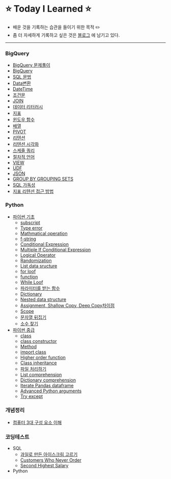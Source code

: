 # :star: Today I Learned :star:
+ 배운 것을 기록하는 습관을 들이기 위한 목적 :pencil2:
+ 좀 더 자세하게 기록하고 싶은 것은 [블로그](https://fgcxvsd265.tistory.com/) 에 남기고 있다.
----
### BigQuery
+ [BigQuery 문제풀이](https://github.com/hyunol7/TIL/tree/main/BigQuery/%EB%AC%B8%EC%A0%9C%ED%92%80%EC%9D%B4)
+ [BigQuery](https://github.com/hyunol7/TIL/blob/main/BigQuery/01.BigQuery.md)
+ [SQL 문법](https://github.com/hyunol7/TIL/blob/main/BigQuery/02.SQL%EB%AC%B8%EB%B2%95.md)
+ [Data변환](https://github.com/hyunol7/TIL/blob/main/BigQuery/03.Data%EB%B3%80%ED%99%98.md)
+ [DateTime](https://github.com/hyunol7/TIL/blob/main/BigQuery/04.DateTime.md)
+ [조건문](https://github.com/hyunol7/TIL/blob/main/BigQuery/05.%EC%A1%B0%EA%B1%B4%EB%AC%B8.md)
+ [JOIN](https://github.com/hyunol7/TIL/blob/main/BigQuery/06.JOIN.md)
+ [데이터 리터러시](https://github.com/hyunol7/TIL/blob/main/BigQuery/07.%EB%8D%B0%EC%9D%B4%ED%84%B0%20%EB%A6%AC%ED%84%B0%EB%9F%AC%EC%8B%9C.md)
+ [지표](https://github.com/hyunol7/TIL/blob/main/BigQuery/08.%EC%A7%80%ED%91%9C.md)
+ [윈도우 함수](https://github.com/hyunol7/TIL/blob/main/BigQuery/09.%EC%9C%88%EB%8F%84%EC%9A%B0%20%ED%95%A8%EC%88%98.md)
+ [배열](https://github.com/hyunol7/TIL/blob/main/BigQuery/10.%EB%B0%B0%EC%97%B4.md)
+ [PIVOT](https://github.com/hyunol7/TIL/blob/main/BigQuery/11.PIVOT.md)
+ [리텐션](https://github.com/hyunol7/TIL/blob/main/BigQuery/12.%EB%A6%AC%ED%85%90%EC%85%98.md)
+ [리텐션 시각화](https://github.com/hyunol7/TIL/blob/main/BigQuery/13.%EB%A6%AC%ED%85%90%EC%85%98_%EC%8B%9C%EA%B0%81%ED%99%94.md)
+ [스케줄 쿼리](https://github.com/hyunol7/TIL/blob/main/BigQuery/14.%EC%8A%A4%EC%BC%80%EC%A4%84%EC%BF%BC%EB%A6%AC.md)
+ [절차적 언어](http://github.com/hyunol7/TIL/blob/main/BigQuery/15.%EC%A0%88%EC%B0%A8%EC%A0%81%20%EC%96%B8%EC%96%B4.md)
+ [VIEW](https://github.com/hyunol7/TIL/blob/main/BigQuery/16.VIEW.md)
+ [UDF](https://github.com/hyunol7/TIL/blob/main/BigQuery/17.UDF.md)
+ [JSON](https://github.com/hyunol7/TIL/blob/main/BigQuery/18.JSON.md)
+ [GROUP BY GROUPING SETS](https://github.com/hyunol7/TIL/blob/main/BigQuery/19.GROUP%20BY%20GROUPING%20SETS.md)
+ [SQL 가독성](https://github.com/hyunol7/TIL/blob/main/BigQuery/SQL%EA%B0%80%EB%8F%85%EC%84%B1.md)
+ [지표 리텐션 접근 방법](https://github.com/hyunol7/TIL/blob/main/BigQuery/%EC%A7%80%ED%91%9C%2C%20%EB%A6%AC%ED%85%90%EC%85%98%20%EC%A0%91%EA%B7%BC%20%EB%B0%A9%EB%B2%95.md)

### Python
+ [파이썬 기초](https://github.com/hyunol7/TIL/tree/main/Python/%ED%8C%8C%EC%9D%B4%EC%8D%AC%20%EA%B8%B0%EC%B4%88)
    + [subscript](https://github.com/hyunol7/TIL/blob/main/Python/%ED%8C%8C%EC%9D%B4%EC%8D%AC%20%EA%B8%B0%EC%B4%88/01.subscript.md)
    + [Type error](https://github.com/hyunol7/TIL/blob/main/Python/%ED%8C%8C%EC%9D%B4%EC%8D%AC%20%EA%B8%B0%EC%B4%88/02.Type%20error.md)
    + [Mathmatical operation](https://github.com/hyunol7/TIL/blob/main/Python/%ED%8C%8C%EC%9D%B4%EC%8D%AC%20%EA%B8%B0%EC%B4%88/03.Mathmatical%20operation.md)
    + [f-string](https://github.com/hyunol7/TIL/blob/main/Python/%ED%8C%8C%EC%9D%B4%EC%8D%AC%20%EA%B8%B0%EC%B4%88/04.f-string.md)
    + [Conditional Expression](https://github.com/hyunol7/TIL/blob/main/Python/%ED%8C%8C%EC%9D%B4%EC%8D%AC%20%EA%B8%B0%EC%B4%88/05.Conditional%20Expression.md)
    + [Multiple If Conditional Expression](https://github.com/hyunol7/TIL/blob/main/Python/%ED%8C%8C%EC%9D%B4%EC%8D%AC%20%EA%B8%B0%EC%B4%88/06.Multiple%20If%20Conditional%20Expression.md)
    + [Logical Operator](https://github.com/hyunol7/TIL/blob/main/Python/%ED%8C%8C%EC%9D%B4%EC%8D%AC%20%EA%B8%B0%EC%B4%88/07.Logical%20Operator.md)
    + [Randomization](https://github.com/hyunol7/TIL/blob/main/Python/%ED%8C%8C%EC%9D%B4%EC%8D%AC%20%EA%B8%B0%EC%B4%88/08.Randomization.md)
    + [List data sructure](https://github.com/hyunol7/TIL/blob/main/Python/%ED%8C%8C%EC%9D%B4%EC%8D%AC%20%EA%B8%B0%EC%B4%88/09.List%20data%20sructure.md)
    + [for loof](https://github.com/hyunol7/TIL/blob/main/Python/%ED%8C%8C%EC%9D%B4%EC%8D%AC%20%EA%B8%B0%EC%B4%88/10.for%20loof.md)
    + [function](https://github.com/hyunol7/TIL/blob/main/Python/%ED%8C%8C%EC%9D%B4%EC%8D%AC%20%EA%B8%B0%EC%B4%88/11.function.md)
    + [While Loof](https://github.com/hyunol7/TIL/blob/main/Python/%ED%8C%8C%EC%9D%B4%EC%8D%AC%20%EA%B8%B0%EC%B4%88/12.While%20Loof.md)
    + [파라미터를 받는 함수](https://github.com/hyunol7/TIL/blob/main/Python/%ED%8C%8C%EC%9D%B4%EC%8D%AC%20%EA%B8%B0%EC%B4%88/13.%ED%8C%8C%EB%9D%BC%EB%AF%B8%ED%84%B0%EB%A5%BC%20%EB%B0%9B%EB%8A%94%20%ED%95%A8%EC%88%98.md)
    + [Dictionary](https://github.com/hyunol7/TIL/blob/main/Python/%ED%8C%8C%EC%9D%B4%EC%8D%AC%20%EA%B8%B0%EC%B4%88/14.Dictionary.md)
    + [Nested data structure](https://github.com/hyunol7/TIL/blob/main/Python/%ED%8C%8C%EC%9D%B4%EC%8D%AC%20%EA%B8%B0%EC%B4%88/15.Nested%20data%20structure.md)
    + [Assignment, Shallow Copy, Deep Copy차이점](https://github.com/hyunol7/TIL/blob/main/Python/%ED%8C%8C%EC%9D%B4%EC%8D%AC%20%EA%B8%B0%EC%B4%88/16.Assignment%2C%20Shallow%20Copy%2C%20Deep%20Copy%EC%B0%A8%EC%9D%B4%EC%A0%90.md)
    + [Scope](https://github.com/hyunol7/TIL/blob/main/Python/%ED%8C%8C%EC%9D%B4%EC%8D%AC%20%EA%B8%B0%EC%B4%88/17.Scope.md)
    + [문자열 뒤집기](https://github.com/hyunol7/TIL/blob/main/Python/%ED%8C%8C%EC%9D%B4%EC%8D%AC%20%EA%B8%B0%EC%B4%88/%EB%AC%B8%EC%9E%90%EC%97%B4%20%EB%92%A4%EC%A7%91%EA%B8%B0.md)
    + [소수 찾기](https://github.com/hyunol7/TIL/blob/main/Python/%ED%8C%8C%EC%9D%B4%EC%8D%AC%20%EA%B8%B0%EC%B4%88/%EC%86%8C%EC%88%98%20%EC%B0%BE%EA%B8%B0.md)
+ [파이썬 중급](https://github.com/hyunol7/TIL/tree/main/Python/%ED%8C%8C%EC%9D%B4%EC%8D%AC%20%EC%A4%91%EA%B8%89)
    + [class](https://github.com/hyunol7/TIL/blob/main/Python/%ED%8C%8C%EC%9D%B4%EC%8D%AC%20%EC%A4%91%EA%B8%89/01.class.md)
    + [class constructor](https://github.com/hyunol7/TIL/blob/main/Python/%ED%8C%8C%EC%9D%B4%EC%8D%AC%20%EC%A4%91%EA%B8%89/02.class%20constructor.md)
    + [Method](https://github.com/hyunol7/TIL/blob/main/Python/%ED%8C%8C%EC%9D%B4%EC%8D%AC%20%EC%A4%91%EA%B8%89/03.Method.md)
    + [import class](https://github.com/hyunol7/TIL/blob/main/Python/%ED%8C%8C%EC%9D%B4%EC%8D%AC%20%EC%A4%91%EA%B8%89/04.import%20class.md)
    + [Higher order function](https://github.com/hyunol7/TIL/blob/main/Python/%ED%8C%8C%EC%9D%B4%EC%8D%AC%20%EC%A4%91%EA%B8%89/05.Higher%20order%20function.md)
    + [Class inheritance](https://github.com/hyunol7/TIL/blob/main/Python/%ED%8C%8C%EC%9D%B4%EC%8D%AC%20%EC%A4%91%EA%B8%89/06.Class%20inheritance.md)
    + [파일 처리하기](https://github.com/hyunol7/TIL/blob/main/Python/%ED%8C%8C%EC%9D%B4%EC%8D%AC%20%EC%A4%91%EA%B8%89/07.%ED%8C%8C%EC%9D%BC%20%EC%B2%98%EB%A6%AC%ED%95%98%EA%B8%B0.md)
    + [List comprehension](https://github.com/hyunol7/TIL/blob/main/Python/%ED%8C%8C%EC%9D%B4%EC%8D%AC%20%EC%A4%91%EA%B8%89/08.List%20comprehension.md)
    + [Dictionary comprehension](https://github.com/hyunol7/TIL/blob/main/Python/%ED%8C%8C%EC%9D%B4%EC%8D%AC%20%EC%A4%91%EA%B8%89/09.Dictionary%20comprehension.md)
    + [Iterate Pandas dataframe](https://github.com/hyunol7/TIL/blob/main/Python/%ED%8C%8C%EC%9D%B4%EC%8D%AC%20%EC%A4%91%EA%B8%89/10.Iterate%20Pandas%20dataframe.md)
    + [Advanced Python arguments](https://github.com/hyunol7/TIL/blob/main/Python/%ED%8C%8C%EC%9D%B4%EC%8D%AC%20%EC%A4%91%EA%B8%89/11.Advanced%20Python%20arguments.md)
    + [Try except](https://github.com/hyunol7/TIL/blob/main/Python/%ED%8C%8C%EC%9D%B4%EC%8D%AC%20%EC%A4%91%EA%B8%89/12.Try%20except.md)
### 개념정리
+ [컴퓨터 3대 구성 요소 이해](https://github.com/hyunol7/TIL/blob/main/%EA%B0%9C%EB%85%90%EC%A0%95%EB%A6%AC/%EC%BB%B4%ED%93%A8%ED%84%B0%203%EB%8C%80%20%EA%B5%AC%EC%84%B1%20%EC%9A%94%EC%86%8C%20%EC%9D%B4%ED%95%B4.md)

### 코딩테스트
+ SQL
    + [과일로 만든 아이스크림 고르기](https://github.com/hyunol7/TIL/blob/main/%EC%BD%94%EB%94%A9%ED%85%8C%EC%8A%A4%ED%8A%B8/SQL/250516.md)
    + [Customers Who Never Order](https://github.com/hyunol7/TIL/blob/main/%EC%BD%94%EB%94%A9%ED%85%8C%EC%8A%A4%ED%8A%B8/SQL/250520(1).md)
    + [Second Highest Salary](https://github.com/hyunol7/TIL/blob/main/%EC%BD%94%EB%94%A9%ED%85%8C%EC%8A%A4%ED%8A%B8/SQL/250520(2).md)
+ Python
